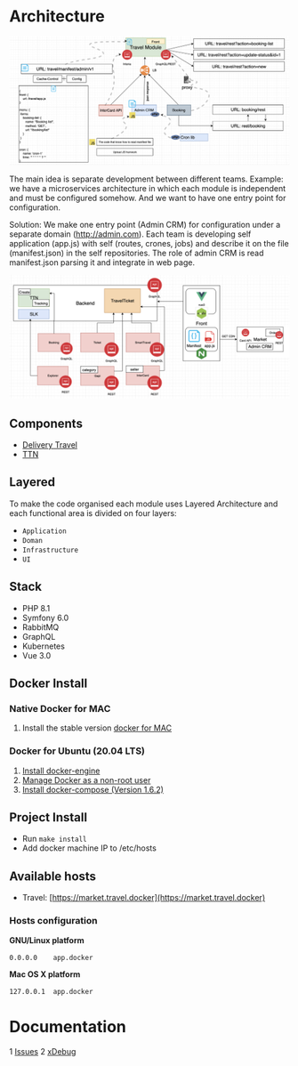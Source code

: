 
# Architecture

![image](docs/m1.png)

The main idea is separate development between different teams.
Example: we have a microservices architecture in which each module is independent and must be configured somehow. 
And we want to have one entry point for configuration. 

Solution: We make one entry point (Admin CRM) for configuration under a separate domain (http://admin.com).
Each team is developing self application (app.js) with self (routes, crones, jobs) and describe it on the file (manifest.json) in the self repositories. 
The role of admin CRM is read manifest.json parsing it and integrate in web page.

![image](docs/m2.png)

## Components

* [Delivery Travel](code/src/Components/TicketTravel/README.md)
* [TTN](code/src/Components/TTN/README.md)

## Layered

To make the code organised each module uses Layered Architecture and each functional area is divided on four layers:

* `Application`
* `Doman`
* `Infrastructure`
* `UI`

## Stack

* PHP 8.1
* Symfony 6.0 
* RabbitMQ
* GraphQL
* Kubernetes
* Vue 3.0

## Docker Install 

### Native Docker for MAC

1. Install the stable version [docker for MAC](https://docs.docker.com/docker-for-mac/install/#download-docker-for-mac)

### Docker for Ubuntu (20.04 LTS)

1. [Install docker-engine](https://docs.docker.com/engine/installation/linux/ubuntu/)
2. [Manage Docker as a non-root user](https://docs.docker.com/engine/installation/linux/linux-postinstall/)
3. [Install docker-compose (Version 1.6.2)](https://docs.docker.com/compose/install/)

## Project Install

* Run `make install`
* Add docker machine IP to /etc/hosts

## Available hosts

* Travel: [https://market.travel.docker](https://market.travel.docker)

### Hosts configuration 

**GNU/Linux platform**
```
0.0.0.0    app.docker
```
**Mac OS X platform**
```
127.0.0.1  app.docker
```

# Documentation
1 [Issues](/docs/issue.md)
2 [xDebug](/docs/xdebug.md)
